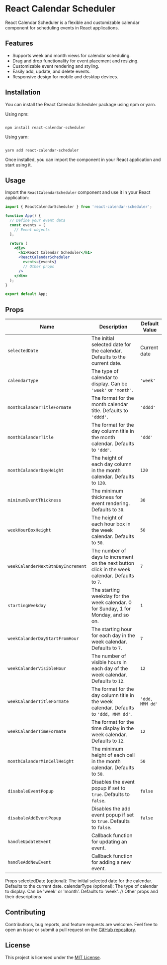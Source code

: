 # React Calendar Scheduler

React Calendar Scheduler is a flexible and customizable calendar component for scheduling events in React applications.

## Features

- Supports week and month views for calendar scheduling.
- Drag and drop functionality for event placement and resizing.
- Customizable event rendering and styling.
- Easily add, update, and delete events.
- Responsive design for mobile and desktop devices.

## Installation

You can install the React Calendar Scheduler package using npm or yarn.

Using npm:

```

npm install react-calendar-scheduler

```

Using yarn:

```

yarn add react-calendar-scheduler

```

Once installed, you can import the component in your React application and start using it.

## Usage

Import the `ReactCalendarScheduler` component and use it in your React application:

```jsx
import { ReactCalendarScheduler } from 'react-calendar-scheduler';

function App() {
  // Define your event data
  const events = [
    // Event objects
  ];

  return (
    <div>
      <h1>React Calendar Scheduler</h1>
      <ReactCalendarScheduler
        events={events}
        // Other props
      />
    </div>
  );
}

export default App;
```

## Props

| Name                              | Description                                                                                     | Default Value   |
| --------------------------------- | ----------------------------------------------------------------------------------------------- | --------------- |
| `selectedDate`                    | The initial selected date for the calendar. Defaults to the current date.                       | Current date    |
| `calendarType`                    | The type of calendar to display. Can be `'week'` or `'month'`.                                  | `'week'`        |
| `monthCalanderTitleFormate`       | The format for the month calendar title. Defaults to `'dddd'`.                                  | `'dddd'`        |
| `monthCalanderTitle`              | The format for the day column title in the month calendar. Defaults to `'ddd'`.                 | `'ddd'`         |
| `monthCalanderDayHeight`          | The height of each day column in the month calendar. Defaults to `120`.                         | `120`           |
| `minimumEventThickness`           | The minimum thickness for event rendering. Defaults to `30`.                                    | `30`            |
| `weekHourBoxHeight`               | The height of each hour box in the week calendar. Defaults to `50`.                             | `50`            |
| `weekCalanderNextBtnDayIncrement` | The number of days to increment on the next button click in the week calendar. Defaults to `7`. | `7`             |
| `startingWeekday`                 | The starting weekday for the week calendar. 0 for Sunday, 1 for Monday, and so on.              | `1`             |
| `weekCalanderDayStartFromHour`    | The starting hour for each day in the week calendar. Defaults to `7`.                           | `7`             |
| `weekCalanderVisibleHour`         | The number of visible hours in each day of the week calendar. Defaults to `12`.                 | `12`            |
| `weekCalanderTitleFormate`        | The format for the day column title in the week calendar. Defaults to `'ddd, MMM dd'`.          | `'ddd, MMM dd'` |
| `weekCalanderTimeFormate`         | The format for the time display in the week calendar. Defaults to `12`.                         | `12`            |
| `monthCalanderMinCellHeight`      | The minimum height of each cell in the month calendar. Defaults to `50`.                        | `50`            |
| `disabaleEventPopup`              | Disables the event popup if set to `true`. Defaults to `false`.                                 | `false`         |
| `disabaleAddEventPopup`           | Disables the add event popup if set to `true`. Defaults to `false`.                             | `false`         |
| `handleUpdateEvent`               | Callback function for updating an event.                                                        |                 |
| `handleAddNewEvent`               | Callback function for adding a new event.                                                       |                 |

Props
selectedDate (optional): The initial selected date for the calendar. Defaults to the current date.
calendarType (optional): The type of calendar to display. Can be 'week' or 'month'. Defaults to 'week'.
// Other props and their descriptions

## Contributing

Contributions, bug reports, and feature requests are welcome. Feel free to open an issue or submit a pull request on the [GitHub repository](https://github.com/your-username/your-package).

## License

This project is licensed under the [MIT License](LICENSE).

```

```
